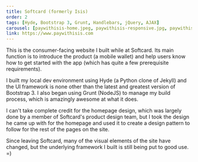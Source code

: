 ```yaml
---
title: Softcard (formerly Isis)
order: 2
tags: [Hyde, Bootstrap 3, Grunt, Handlebars, jQuery, AJAX]
carousel: [paywithisis-home.jpeg, paywithisis-responsive.jpg, paywithisis-get-started.jpeg, paywithisis-learn.jpeg, paywithisis-help.jpeg]
link: https://www.paywithisis.com
---
```


This is the consumer-facing website I built while at Softcard.  Its main function is to introduce the product (a mobile wallet) and help users know how to get started with the app (which has quite a few prerequisite requirements).

I built my local dev environment using Hyde (a Python clone of Jekyll) and the UI framework is none other than the latest and greatest version of Bootstrap 3.  I also began using Grunt (NodeJS) to manage my build process, which is amazingly awesome at what it does.

I can't take complete credit for the homepage design, which was largely done by a member of Softcard's product design team, but I took the design he came up with for the homepage and used it to create a design pattern to follow for the rest of the pages on the site.

Since leaving Softcard, many of the visual elements of the site have changed, but the underlying framework I built is still being put to good use. =)